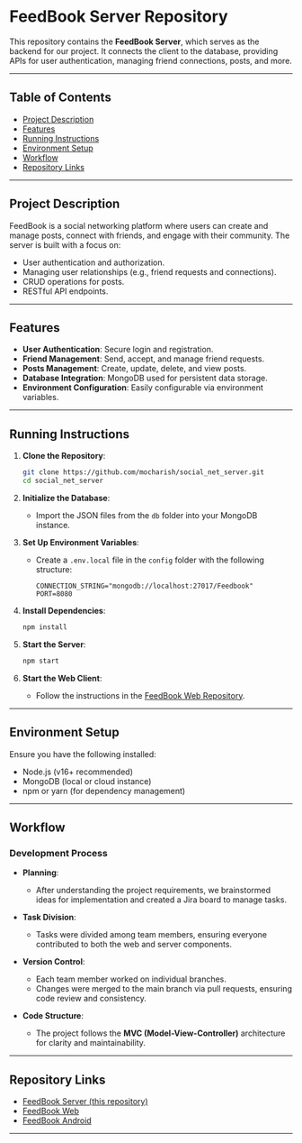 
# FeedBook Server Repository

This repository contains the **FeedBook Server**, which serves as the backend for our project. It connects the client to the database, providing APIs for user authentication, managing friend connections, posts, and more.

---

## Table of Contents
- [Project Description](#project-description)
- [Features](#features)
- [Running Instructions](#running-instructions)
- [Environment Setup](#environment-setup)
- [Workflow](#workflow)
- [Repository Links](#repository-links)


---

## Project Description
FeedBook is a social networking platform where users can create and manage posts, connect with friends, and engage with their community. The server is built with a focus on:
- User authentication and authorization.
- Managing user relationships (e.g., friend requests and connections).
- CRUD operations for posts.
- RESTful API endpoints.

---

## Features
- **User Authentication**: Secure login and registration.
- **Friend Management**: Send, accept, and manage friend requests.
- **Posts Management**: Create, update, delete, and view posts.
- **Database Integration**: MongoDB used for persistent data storage.
- **Environment Configuration**: Easily configurable via environment variables.

---

## Running Instructions

1. **Clone the Repository**:
   ```bash
   git clone https://github.com/mocharish/social_net_server.git
   cd social_net_server
   ```

2. **Initialize the Database**:
   - Import the JSON files from the `db` folder into your MongoDB instance.

3. **Set Up Environment Variables**:
   - Create a `.env.local` file in the `config` folder with the following structure:
     ```env
     CONNECTION_STRING="mongodb://localhost:27017/Feedbook"
     PORT=8080
     ```

4. **Install Dependencies**:
   ```bash
   npm install
   ```

5. **Start the Server**:
   ```bash
   npm start
   ```

6. **Start the Web Client**:
   - Follow the instructions in the [FeedBook Web Repository](https://github.com/mocharish/social_net_web.git).

---

## Environment Setup

Ensure you have the following installed:
- Node.js (v16+ recommended)
- MongoDB (local or cloud instance)
- npm or yarn (for dependency management)

---

## Workflow

### Development Process
- **Planning**:
  - After understanding the project requirements, we brainstormed ideas for implementation and created a Jira board to manage tasks.

- **Task Division**:
  - Tasks were divided among team members, ensuring everyone contributed to both the web and server components.

- **Version Control**:
  - Each team member worked on individual branches.
  - Changes were merged to the main branch via pull requests, ensuring code review and consistency.

- **Code Structure**:
  - The project follows the **MVC (Model-View-Controller)** architecture for clarity and maintainability.

---

## Repository Links
- [FeedBook Server (this repository)](https://github.com/mocharish/social_net_server.git)
- [FeedBook Web](https://github.com/mocharish/social_net_web.git)
- [FeedBook Android](https://github.com/mocharish/A.S_part2.git)

---


